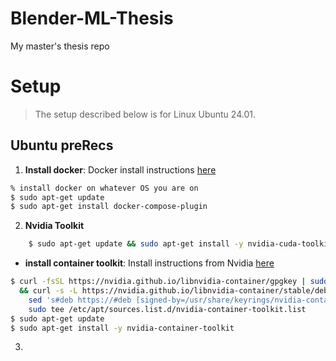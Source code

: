 # Blender-ML-Thesis
My master's thesis repo
# Setup
> The setup described below is for Linux Ubuntu 24.01.

Ubuntu preRecs
---

1. **Install docker**: Docker install instructions [here](https://docs.docker.com/desktop/setup/install/linux/ubuntu/) 
```bash
% install docker on whatever OS you are on
$ sudo apt-get update
$ sudo apt-get install docker-compose-plugin
```
2. **Nvidia Toolkit**
```bash
    $ sudo apt-get update && sudo apt-get install -y nvidia-cuda-toolkit`
```
- **install container toolkit**: Install instructions from Nvidia [here](https://docs.nvidia.com/datacenter/cloud-native/container-toolkit/latest/install-guide.html#setting-up-nvidia-container-toolkit)
```bash
$ curl -fsSL https://nvidia.github.io/libnvidia-container/gpgkey | sudo gpg --dearmor -o /usr/share/keyrings/nvidia-container-toolkit-keyring.gpg \
  && curl -s -L https://nvidia.github.io/libnvidia-container/stable/deb/nvidia-container-toolkit.list | \
    sed 's#deb https://#deb [signed-by=/usr/share/keyrings/nvidia-container-toolkit-keyring.gpg] https://#g' | \
    sudo tee /etc/apt/sources.list.d/nvidia-container-toolkit.list
$ sudo apt-get update
$ sudo apt-get install -y nvidia-container-toolkit
```
3. 